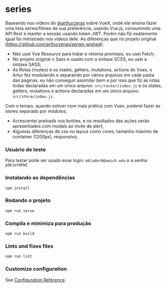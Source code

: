 # series

Baseando nos vídeos do [@arthurzeras](https://github.com/arthurzeras) sobre VueX, onde ele ensina fazer uma lista séries/filmes de sua preferência, usando Vue.js, consumindo uma API Rest e manter a sessão usando token JWT.
Porém não fiz exatamente igual foi ministrado nos vídeos dele.
As diferenças que no projeto original [(https://github.com/arthurzeras/series-wished)](https://github.com/arthurzeras/series-wished):
- Não usei Vue Resource para tratar e retorna promises, eu usei Fetch;
- No projeto original o Sass e usado com a sintaxe SCSS, eu usei a sintaxe SASS;
- As Rotas (routes) e os states, getters, mutations, actions do Vuex, o Artur fez modulando e separando por vários arquivos em cada pasta das páginas, eu não conseguir assimilar bem e por isso que fiz as rotas todas declaradas em um único arquivo: `src/router/index.js` e os states, getters, mutations e actions declaradas em um único arquivo: `src/store/index.js`.

Com o tempo, quando estiver com mais prática com Vuex, poderei fazer as stores separado por módulos;
- Acrescentei preloads nos botões, e os resultados das ações serão apresentados com modals ao invés de alert;
- Algumas diferenças de css no layout como cores, tamanho máximo de container (1200px), responsivo;

### Usuário de teste
Para testar pode ser usado esse login: `mblader0@umich.edu` e a senha: `pOKJof0PWZ`

### Instalando as dependências
```
npm install
```

### Rodando o projeto
```
npm run serve
```

### Compila e minimiza para produção
```
npm run build
```

### Lints and fixes files
```
npm run lint
```

### Customize configuration
See [Configuration Reference](https://cli.vuejs.org/config/).
